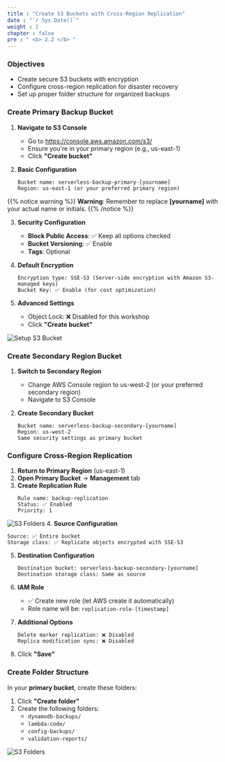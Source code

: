 ```yaml
---
title : "Create S3 Buckets with Cross-Region Replication"
date : "`r Sys.Date()`"
weight : 2
chapter : false
pre : " <b> 2.2 </b> "
---
```


### Objectives
- Create secure S3 buckets with encryption
- Configure cross-region replication for disaster recovery
- Set up proper folder structure for organized backups

### Create Primary Backup Bucket

1. **Navigate to S3 Console**
   - Go to https://console.aws.amazon.com/s3/
   - Ensure you're in your primary region (e.g., us-east-1)
   - Click **"Create bucket"**

2. **Basic Configuration**
   ```
   Bucket name: serverless-backup-primary-[yourname]
   Region: us-east-1 (or your preferred primary region)
   ```

{{% notice warning %}}
**Warning**: Remember to replace **[yourname]** with your actual name or initials.
{{% /notice %}}

3. **Security Configuration**
   - **Block Public Access**: ✅ Keep all options checked
   - **Bucket Versioning**: ✅ Enable
   - **Tags**: Optional

4. **Default Encryption**
   ```
   Encryption type: SSE-S3 (Server-side encryption with Amazon S3-managed keys)
   Bucket Key: ✅ Enable (for cost optimization)
   ```

5. **Advanced Settings**
   - Object Lock: ❌ Disabled for this workshop
   - Click **"Create bucket"**

![Setup S3 Bucket](/images/2.prerequisite/s3b1.png)

### Create Secondary Region Bucket

1. **Switch to Secondary Region**
   - Change AWS Console region to us-west-2 (or your preferred secondary region)
   - Navigate to S3 Console

2. **Create Secondary Bucket**
   ```
   Bucket name: serverless-backup-secondary-[yourname]
   Region: us-west-2
   Same security settings as primary bucket
   ```

### Configure Cross-Region Replication

1. **Return to Primary Region** (us-east-1)
2. **Open Primary Bucket** → **Management** tab
3. **Create Replication Rule**
   ```
   Rule name: backup-replication
   Status: ✅ Enabled
   Priority: 1
   ```
![S3 Folders](/images/2.prerequisite/s3b3.png)
4. **Source Configuration**
   ```
   Source: ✅ Entire bucket
   Storage class: ✅ Replicate objects encrypted with SSE-S3
   ```

5. **Destination Configuration**
   ```
   Destination bucket: serverless-backup-secondary-[yourname]
   Destination storage class: Same as source
   ```

6. **IAM Role**
   - ✅ Create new role (let AWS create it automatically)
   - Role name will be: `replication-role-[timestamp]`

7. **Additional Options**
   ```
   Delete marker replication: ❌ Disabled
   Replica modification sync: ❌ Disabled
   ```

8. Click **"Save"**

### Create Folder Structure

In your **primary bucket**, create these folders:
1. Click **"Create folder"**
2. Create the following folders:
   - `dynamodb-backups/`
   - `lambda-code/`
   - `config-backups/`
   - `validation-reports/`

![S3 Folders](/images/2.prerequisite/s3b2.png)
